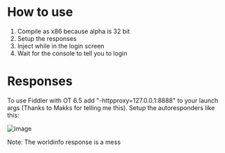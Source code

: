 # How to use

1. Compile as x86 because alpha is 32 bit
2. Setup the responses
3. Inject while in the login screen
4. Wait for the console to tell you to login

# Responses

To use Fiddler with OT 6.5 add "-httpproxy=127.0.0.1:8888" to your launch args (Thanks to Makks for telling me this). Setup the autoresponders like this:

![image](https://user-images.githubusercontent.com/69369641/134407434-6ed45f82-e57b-4609-8108-fe5fc9082898.png)

Note: The worldinfo response is a mess
